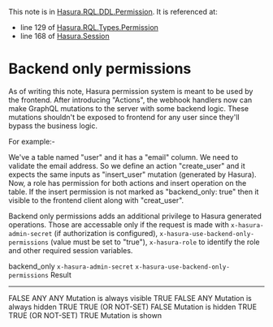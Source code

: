 This note is in [Hasura.RQL.DDL.Permission](https://github.com/hasura/graphql-engine/blob/master/server/src-lib/Hasura/RQL/DDL/Permission.hs#L43).
It is referenced at:
  - line 129 of [Hasura.RQL.Types.Permission](https://github.com/hasura/graphql-engine/blob/master/server/src-lib/Hasura/RQL/Types/Permission.hs#L129)
  - line 168 of [Hasura.Session](https://github.com/hasura/graphql-engine/blob/master/server/src-lib/Hasura/Session.hs#L168)

# Backend only permissions

As of writing this note, Hasura permission system is meant to be used by the
frontend. After introducing "Actions", the webhook handlers now can make GraphQL
mutations to the server with some backend logic. These mutations shouldn't be
exposed to frontend for any user since they'll bypass the business logic.

For example:-

We've a table named "user" and it has a "email" column. We need to validate the
email address. So we define an action "create_user" and it expects the same inputs
as "insert_user" mutation (generated by Hasura). Now, a role has permission for both
actions and insert operation on the table. If the insert permission is not marked
as "backend_only: true" then it visible to the frontend client along with "creat_user".

Backend only permissions adds an additional privilege to Hasura generated operations.
Those are accessable only if the request is made with `x-hasura-admin-secret`
(if authorization is configured), `x-hasura-use-backend-only-permissions`
(value must be set to "true"), `x-hasura-role` to identify the role and other
required session variables.

backend_only   `x-hasura-admin-secret`   `x-hasura-use-backend-only-permissions`  Result
------------    ---------------------     -------------------------------------   ------
FALSE           ANY                       ANY                                    Mutation is always visible
TRUE            FALSE                     ANY                                    Mutation is always hidden
TRUE            TRUE (OR NOT-SET)         FALSE                                  Mutation is hidden
TRUE            TRUE (OR NOT-SET)         TRUE                                   Mutation is shown

